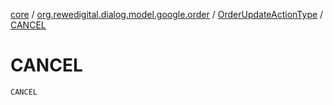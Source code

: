 [core](../../index.md) / [org.rewedigital.dialog.model.google.order](../index.md) / [OrderUpdateActionType](index.md) / [CANCEL](./-c-a-n-c-e-l.md)

# CANCEL

`CANCEL`